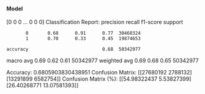 #### Model
[0 0 0 ... 0 0 0]
Classification Report:
              precision    recall  f1-score   support

           0       0.68      0.91      0.77  30468324
           1       0.70      0.33      0.45  19874653

    accuracy                           0.68  50342977
   macro avg       0.69      0.62      0.61  50342977
weighted avg       0.69      0.68      0.65  50342977

Accuracy: 0.6805903830438951
Confusion Matrix:
[[27680192  2788132]
 [13291899  6582754]]
Confusion Matrix (%):
[[54.98322437  5.53827399]
 [26.40268771 13.07581393]]

